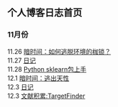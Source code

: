 ## 个人博客日志首页

### 11月份

11.26 [暗时间：如何逃脱环境的枷锁？](https://adamtongji.github.io/blogs/2017_11_26)  
11.27 [日记](https://adamtongji.github.io/blogs/2017_11_27)  
11.28 [Python sklearn包上手](https://adamtongji.github.io/blogs/2017_11_28)  
12.1 [暗时间：逃出天性](https://adamtongji.github.io/blogs/2017_12_1)  
12.3 [日记](https://adamtongji.github.io/blogs/2017_12_3)  
12.3 [文献积累:TargetFinder](https://adamtongji.github.io/blogs/2017_12_4)  
